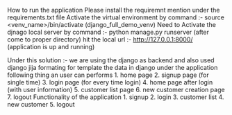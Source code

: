 How to run the application
  Please install the requiremnt mention under the requirements.txt file
  Activate the virtual environment by command :- source <venv_name>/bin/activate (django_full_demo_venv)
  Need to Activate the djnago local server by command :- python manage.py runserver (after come to proper directory)
  hit the local url :- http://127.0.0.1:8000/ (application is up and running)

Under this solution :-
  we are using the django as backend and also used django jija formating for template the data in django
  under the application following thing an user can performs 
    1. home page 
    2. signup page (for single time)
    3. login page (for every time login)
    4. home page after login (with user information)
    5. customer list page 
    6. new customer creation page
    7. logout
  Functionality of the application 
    1. signup
    2. login
    3. customer list 
    4. new customer
    5. logout
